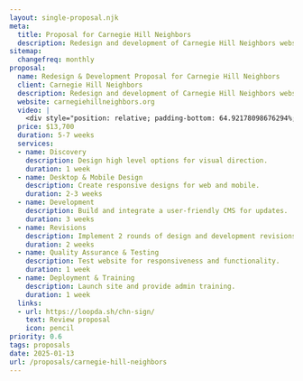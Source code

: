```yaml
---
layout: single-proposal.njk
meta:
  title: Proposal for Carnegie Hill Neighbors
  description: Redesign and development of Carnegie Hill Neighbors website with donation integration, walking tours, and event details.
sitemap:
  changefreq: monthly
proposal:
  name: Redesign & Development Proposal for Carnegie Hill Neighbors
  client: Carnegie Hill Neighbors
  description: Redesign and development of Carnegie Hill Neighbors website with donation integration, walking tours, and event details.
  website: carnegiehillneighbors.org
  video: |
    <div style="position: relative; padding-bottom: 64.92178098676294%; height: 0;"><iframe src="https://www.loom.com/embed/fa9827b347fb4c7cbf490cd6aad0f630?sid=6a54c901-e49d-4bc5-8a22-e3e27cf345f8" frameborder="0" webkitallowfullscreen mozallowfullscreen allowfullscreen style="position: absolute; top: 0; left: 0; width: 100%; height: 100%;"></iframe></div>
  price: $13,700
  duration: 5-7 weeks
  services:
  - name: Discovery
    description: Design high level options for visual direction.
    duration: 1 week
  - name: Desktop & Mobile Design
    description: Create responsive designs for web and mobile.
    duration: 2-3 weeks
  - name: Development
    description: Build and integrate a user-friendly CMS for updates.
    duration: 3 weeks
  - name: Revisions
    description: Implement 2 rounds of design and development revisions.
    duration: 2 weeks
  - name: Quality Assurance & Testing
    description: Test website for responsiveness and functionality.
    duration: 1 week
  - name: Deployment & Training
    description: Launch site and provide admin training.
    duration: 1 week
  links: 
  - url: https://loopda.sh/chn-sign/
    text: Review proposal
    icon: pencil
priority: 0.6
tags: proposals
date: 2025-01-13
url: /proposals/carnegie-hill-neighbors
---
```

